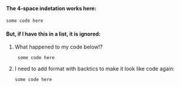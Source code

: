 #### The 4-space indetation works here:

    some code here

#### But, if I have this in a list, it is ignored:

1. What happened to my code below!?

        some code here

2. I need to add format with backtics to make it look like code again:

    `some code here`
